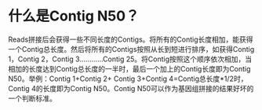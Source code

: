 # 什么是Contig N50？

Reads拼接后会获得一些不同长度的Contigs。将所有的Contig长度相加，能获得一个Contig总长度。然后将所有的Contigs按照从长到短进行排序，如获得Contig 1，Contig 2，Contig 3...………Contig 25。将Contig按照这个顺序依次相加，当相加的长度达到Contig总长度的一半时，最后一个加上的Contig长度即为Contig N50。举例：Contig 1+Contig 2+ Contig 3+Contig 4=Contig总长度*1/2时，Contig 4的长度即为Contig N50。Contig N50可以作为基因组拼接的结果好坏的一个判断标准。